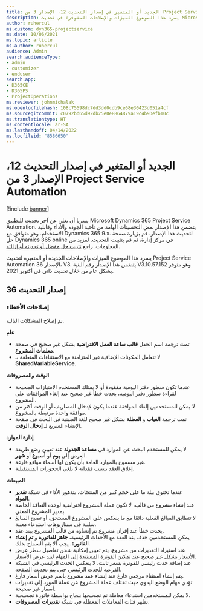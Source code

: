 ```yaml
---
title: الجديد أو المتغير في إصدار التحديث 12، الإصدار 3 من Project Service Automation
description: يسرد هذا الموضوع الميزات والإصلاحات المتوفرة في تحديث Microsoft Dynamics 365 Project Service Automation الإصدار 36، V3.
author: ruhercul
ms.custom: dyn365-projectservice
ms.date: 10/06/2021
ms.topic: article
ms.author: ruhercul
audience: Admin
search.audienceType:
- admin
- customizer
- enduser
search.app:
- D365CE
- D365PS
- ProjectOperations
ms.reviewer: johnmichalak
ms.openlocfilehash: 108c75598dc7dd3dd0cdb9ce68e30423d051a4cf
ms.sourcegitcommit: c0792bd65d92db25e0e8864879a19c4b93efb10c
ms.translationtype: HT
ms.contentlocale: ar-SA
ms.lasthandoff: 04/14/2022
ms.locfileid: "8586650"
---
```

# <a name="whats-new-or-changed-in-project-service-automation-update-release-36-v3"></a>الجديد أو المتغير في إصدار التحديث 12، الإصدار 3 من Project Service Automation

[!include [banner](../includes/psa-now-project-operations.md)]

يسرنا أن نعلن عن آخر تحديث للتطبيق Microsoft Dynamics 365 Project Service Automation. يتضمن هذا الإصدار بعض التحسينات الهامة من ناحية الجودة والأداء وقابلية الاستخدام. وهو متوافق مع Dynamics 365 9.x. لتحديث هذا الإصدار، قم بزيارة صفحة حل Dynamics 365 online في مركز إدارة، ثم قم بتثبيت التحديث. لمزيد من المعلومات، راجع [تثبيت حل مفضل أو تحديثه أو إزالته](/power-platform/admin/install-remove-preferred-solution).

يسرد هذا الموضوع الميزات والإصلاحات الجديدة أو المتغيرة لتحديث Project Service Automation الإصدار 36، V3. يتضمن هذا الإصدار رقم البنية V3.10.57.152 وهو متوفر بشكل عام من خلال تحديث ذاتي في أكتوبر 2021.

## <a name="update-release-36"></a>إصدار التحديث 36

### <a name="bug-fixes"></a>إصلاحات الأخطاء

تم إصلاح المشكلات التالية.

**عام**
- تمت ترجمة اسم الحقل **قالب ساعة العمل الافتراضية** بشكل غير صحيح في صفحة **معلمات المشروع**.
- لا تتعامل المكونات الإضافية غير المتزامنة مع الاستثناءات المتعلقة بـ **SharedVariableService**.

**الوقت والمصروفات**
- عندما تكون سطور دفتر اليومية مفقودة أو لا يمتلك المستخدم الامتيازات الصحيحة لقراءة سطور دفتر اليومية، يحدث خطأ غير صحيح عند إلغاء الموافقات على المشروع.
- لا يمكن للمستخدمين إلغاء الموافقة عندما يكون لإدخال المصاريف أو الوقت أكثر من موافقة واحدة مرتبطة بالمشروع.
- تمت ترجمة **الغياب** و **العطلة** بشكل غير صحيح للغة الصينية في البحث في صفحة الإنشاء السريع لـ **إدخال الوقت**.

**إدارة الموارد**
- لا يمكن للمستخدم البحث عن الموارد في **مساعد الجدولة** عند تعيين وضع طريقة العرض إلى **يوم** أو **أسبوع** أو **شهر**.
- غير مسموح بالموارد العامة بأن يكون لها أسماء مواقع فارغة. 
- إغلاق العقد بسبب فقدانه لا يلغي الحجوزات المستقبلية.

**‏المبيعات**
- عندما تحتوي بيئة ما على حجم كبير من المنتجات، يتدهور الأداء في شبكة **تقدير المواد**.
- عند إنشاء مشروع من قالب، لا تكون عملة المشروع افتراضية لوحدة التعاقد الخاصة بمدير المشروع المعني.
- لا تتطابق المبالغ الفعلية دائمًا مع ما ينعكس على المشروع المستحق، أو تصبح المبالغ سلبية في سيناريوهات استدعاء معينة.
- يحدث خطأ عند إقران مشروع تم إنشاؤه من قالب المشروع ببند عقد.
- يمكن للمستخدمين حذف بند العقد مع الأحداث الرئيسية، **جاهز للفاتورة** و **تم إنشاء الفاتورة**. يجب ألا يتم السماح بذلك.
- عند استيراد التقديرات من مشروع، يتم تعيين إمكانية شحن تفاصيل سطر عرض الأسعار بشكل غير صحيح عند تمكين الفوترة المستندة إلى المهام لبند عرض الأسعار.
- عند إضافة حدث رئيسي للفوترة بسعر ثابت، لا ينعكس الحدث الرئيسي في الشبكة الفرعية للحدث الرئيسي حتى يتم تحديث الصفحة.
- يتم إنشاء استثناء مرجعي فارغ عند إنشاء عقد مشروع باسم عرض أسعار فارغ.
- تؤدي مهام الوضع اليدوي حيث تختلف عملة المشروع عن عملة المورد إلى تقديرات أسعار غير صحيحة.
- لا يمكن للمستخدمين استدعاء معاملة تم تصحيحها بنجاح بواسطة فاتورة تصحيحية.
- تظهر فئات المعاملات المعطلة في شبكة **تقديرات المصروفات**.



